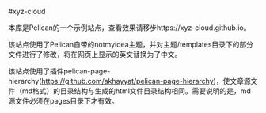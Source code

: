 #xyz-cloud

本库是Pelican的一个示例站点，查看效果请移步https://xyz-cloud.github.io。

该站点使用了Pelican自带的notmyidea主题，并对主题/templates目录下的部分文件进行了修改，将在网页上显示的英文替换为了中文。

该站点使用了插件pelican-page-hierarchy(https://github.com/akhayyat/pelican-page-hierarchy)，使文章源文件（md格式）的目录结构与生成的html文件目录结构相同。需要说明的是，md源文件必须在pages目录下才有效。

